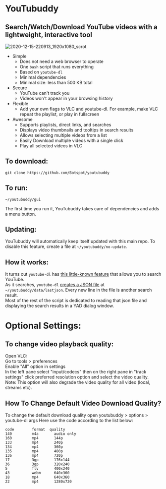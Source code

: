 # YouTubuddy
## Search/Watch/Download YouTube videos with a lightweight, interactive tool

![2020-12-15-220913_1920x1080_scrot](https://user-images.githubusercontent.com/54716352/102304904-3d9cf080-3f24-11eb-9d66-a7e3a75b88fb.png)

- Simple
  - Does not need a web browser to operate
  - One `bash` script that runs everything
  - Based on `youtube-dl`
  - Minimal dependencies
  - Minimal size: less than 500 KB total
- Secure
  - YouTube can't track you
  - Videos won't appear in your browsing history
- Flexible
  - Add your own flags to VLC and youtube-dl. For example, make VLC repeat the playlist, or play in fullscreen
- Awesome
  - Supports playlists, direct links, and searches
  - Displays video thumbnails and tooltips in search results
  - Allows selecting multiple videos from a list
  - Easily Download multiple videos with a single click
  - Play all selected videos in VLC
## To download:
```
git clone https://github.com/Botspot/youtubuddy
```

## To run:
```
~/youtubuddy/gui
```
The first time you run it, YouTubuddy takes care of dependencies and adds a menu button.
## Updating:
YouTubuddy will automatically keep itself updated with this main repo. To disable this feature, create a file at `~/youtubuddy/no-update`.

## How it works:
It turns out `youtube-dl` has [this little-known feature](https://github.com/Botspot/pi-apps/issues/116#issuecomment-743803001) that allows you to search YouTube.  
As it searches, `youtube-dl` [creates a JSON file](https://github.com/Botspot/youtubuddy/blob/51ba7a6e360888fb49a32db2d93480e6ee31cb63/gui#L201) at `~/youtubuddy/data/lastjson`.
Every new line in the file is another search result.  
Most of the rest of the script is dedicated to reading that json file and displaying the search results in a YAD dialog window.




# Optional Settings:
## To change video playback quality:
Open VLC:  
Go to tools > preferences  
Enable "All" option in settings  
In the left pane select "input/codecs" then on the right pane in "track settings" click preferred resolution option and select the video quality.  
Note: This option will also degrade the video quality for all video (local, streams etc).

## How To Change Default Video Download Quality?
To change the default download quality open youtubuddy > options > youtube-dl args
Here use the code according to the list below:

```
code        format  quality
140         m4a       audio only
160         mp4       144p       
133         mp4       240p      
134         mp4       360p      
135         mp4       480p       
136         mp4       720p   
17          3gp       176x144     
36          3gp       320x240     
5           flv       400x240     
43          webm      640x360     
18          mp4       640x360     
22          mp4       1280x720 
```
